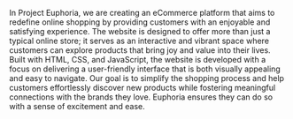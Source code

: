In Project Euphoria, we are creating an eCommerce platform that aims to redefine online shopping by providing customers with an enjoyable and satisfying experience. The website is designed to offer more than just a typical online store; it serves as an interactive and vibrant space where customers can explore products that bring joy and value into their lives.
Built with HTML, CSS, and JavaScript, the website is developed with a focus on delivering a user-friendly interface that is both visually appealing and easy to navigate. Our goal is to simplify the shopping process and help customers effortlessly discover new products while fostering meaningful connections with the brands they love.
 Euphoria ensures they can do so with a sense of excitement and ease.
